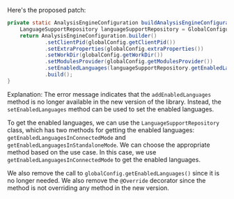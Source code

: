 Here's the proposed patch:

```java
private static AnalysisEngineConfiguration buildAnalysisEngineConfiguration() {
    LanguageSupportRepository languageSupportRepository = GlobalConfiguration.getLanguageSupportRepository();
    return AnalysisEngineConfiguration.builder()
            .setClientPid(globalConfig.getClientPid())
            .setExtraProperties(globalConfig.extraProperties())
            .setWorkDir(globalConfig.getWorkDir())
            .setModulesProvider(globalConfig.getModulesProvider())
            .setEnabledLanguages(languageSupportRepository.getEnabledLanguagesInConnectedMode())
            .build();
}
```
Explanation:
The error message indicates that the `addEnabledLanguages` method is no longer available in the new version of the library. Instead, the `setEnabledLanguages` method can be used to set the enabled languages.

To get the enabled languages, we can use the `LanguageSupportRepository` class, which has two methods for getting the enabled languages: `getEnabledLanguagesInConnectedMode` and `getEnabledLanguagesInStandaloneMode`. We can choose the appropriate method based on the use case. In this case, we use `getEnabledLanguagesInConnectedMode` to get the enabled languages.

We also remove the call to `globalConfig.getEnabledLanguages()` since it is no longer needed. We also remove the `@Override` decorator since the method is not overriding any method in the new version.